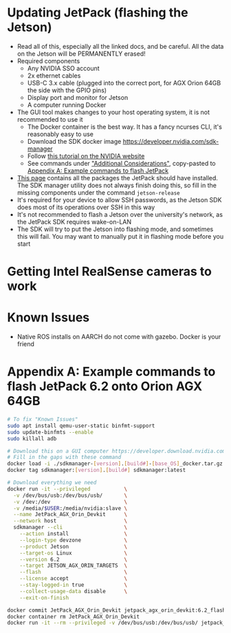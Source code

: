 # Updating JetPack (flashing the Jetson)

- Read all of this, especially all the linked docs, and be careful. All the data on the Jetson will be PERMANENTLY erased!
- Required components
  - Any NVIDIA SSO account
  - 2x ethernet cables
  - USB-C 3.x cable (plugged into the correct port, for AGX Orion 64GB the side with the GPIO pins)
  - Display port and monitor for Jetson
  - A computer running Docker
- The GUI tool makes changes to your host operating system, it is not recommended to use it
  - The Docker container is the best way. It has a fancy ncurses CLI, it's reasonably easy to use
  - Download the SDK docker image https://developer.nvidia.com/sdk-manager
  - Follow [this tutorial on the NVIDIA website](https://docs.nvidia.com/sdk-manager/docker-containers/index.html)
  - See commands under ["Additional Considerations"](https://docs.nvidia.com/sdk-manager/docker-containers/index.html#additional-considerations), copy-pasted to [Appendix A: Example commands to flash JetPack](#appendix-a-example-commands-to-flash-jetpack-62-onto-orion-agx-64gb)
- [This page](https://docs.nvidia.com/jetson/jetpack/install-setup/index.html) contains all the packages the JetPack should have installed. The SDK manager utility does not always finish doing this, so fill in the missing components under the command `jetson-release`
- It's required for your device to allow SSH passwords, as the Jetson SDK does most of its operations over SSH in this way
- It's not recommended to flash a Jetson over the university's network, as the JetPack SDK requires wake-on-LAN
- The SDK will try to put the Jetson into flashing mode, and sometimes this will fail. You may want to manually put it in flashing mode before you start

# Getting Intel RealSense cameras to work

# Known Issues
- Native ROS installs on AARCH do not come with gazebo. Docker is your friend


# Appendix A: Example commands to flash JetPack 6.2 onto Orion AGX 64GB
```bash
# To fix "Known Issues"
sudo apt install qemu-user-static binfmt-support
sudo update-binfmts --enable
sudo killall adb

# Download this on a GUI computer https://developer.download.nvidia.com/sdkmanager/redirects/sdkmanager-docker-image-ubuntu2204.html
# Fill in the gaps with these command
docker load -i ./sdkmanager-[version].[build#]-[base_OS]_docker.tar.gz
docker tag sdkmanager:[version].[build#] sdkmanager:latest

# Download everything we need
docker run -it --privileged           \
  -v /dev/bus/usb:/dev/bus/usb/       \
  -v /dev:/dev                        \
  -v /media/$USER:/media/nvidia:slave \
  --name JetPack_AGX_Orin_Devkit      \
  --network host                      \
  sdkmanager --cli                    \
    --action install                  \
    --login-type devzone              \
    --product Jetson                  \
    --target-os Linux                 \
    --version 6.2                     \
    --target JETSON_AGX_ORIN_TARGETS  \
    --flash                           \
    --license accept                  \
    --stay-logged-in true             \
    --collect-usage-data disable      \
    --exit-on-finish

docker commit JetPack_AGX_Orin_Devkit jetpack_agx_orin_devkit:6.2_flash
docker container rm JetPack_AGX_Orin_Devkit
docker run -it --rm --privileged -v /dev/bus/usb:/dev/bus/usb/ jetpack_agx_orin_devkit:6.2_flash
```
